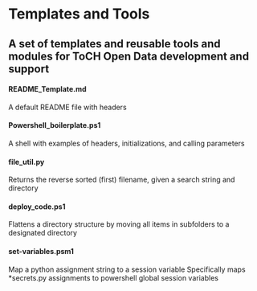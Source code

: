 # Templates and Tools
## A set of templates and reusable tools and modules for ToCH Open Data development and support

#### README_Template.md
A default README file with headers

#### Powershell_boilerplate.ps1
A shell with examples of headers, initializations, and calling parameters

#### file_util.py
Returns the reverse sorted (first) filename, given a search string and directory

#### deploy_code.ps1
Flattens a directory structure by moving all items in subfolders to a designated directory

#### set-variables.psm1
Map a python assignment string to a session variable
Specifically maps *secrets.py assignments to powershell global session variables

